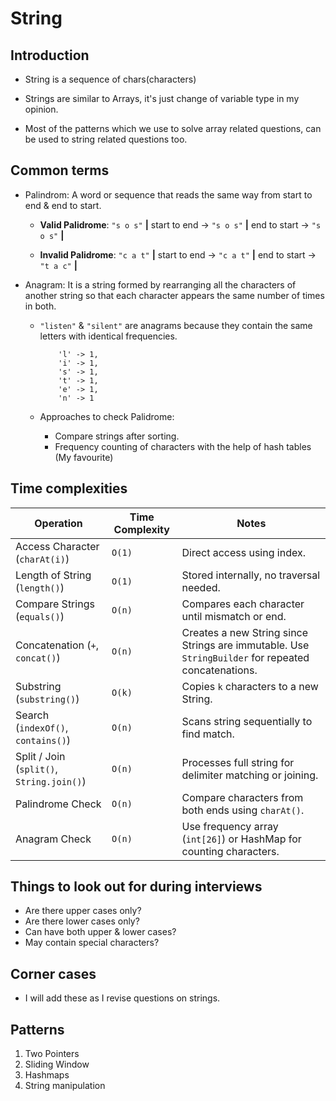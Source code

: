 # String

## Introduction

- String is a sequence of chars(characters)

- Strings are similar to Arrays, it's just change of variable type in my opinion.

- Most of the patterns which we use to solve array related questions, can be used to string related questions too.


## Common terms

- Palindrom: A word or sequence that reads the same way from start to end & end to start.
    - **Valid Palidrome**: `"s o s"` **|** start to end -> `"s o s"` **|** end to start -> `"s o s"` **|**

    - **Invalid Palidrome**: `"c a t"` **|** start to end -> `"c a t"` **|** end to start -> `"t a c"` **|**

- Anagram: It is a string formed by rearranging all the characters of another string so that each character appears the same number of times in both.

    - `"listen"` & `"silent"` are anagrams because they contain the same letters with identical frequencies.

        ````
            'l' -> 1,
            'i' -> 1,
            's' -> 1,
            't' -> 1,
            'e' -> 1,
            'n' -> 1
        ````

    - Approaches to check Palidrome:

        - Compare strings after sorting.
        - Frequency counting of characters with the help of hash tables (My favourite)

## Time complexities

| Operation | Time Complexity | Notes |
|------------|----------------|-------|
| Access Character (`charAt(i)`) | `O(1)` | Direct access using index. |
| Length of String (`length()`) | `O(1)` | Stored internally, no traversal needed. |
| Compare Strings (`equals()`) | `O(n)` | Compares each character until mismatch or end. |
| Concatenation (`+`, `concat()`) | `O(n)` | Creates a new String since Strings are immutable. Use `StringBuilder` for repeated concatenations. |
| Substring (`substring()`) | `O(k)` | Copies `k` characters to a new String. |
| Search (`indexOf()`, `contains()`) | `O(n)` | Scans string sequentially to find match. |
| Split / Join (`split()`, `String.join()`) | `O(n)` | Processes full string for delimiter matching or joining. |
| Palindrome Check | `O(n)` | Compare characters from both ends using `charAt()`. |
| Anagram Check | `O(n)` | Use frequency array (`int[26]`) or HashMap for counting characters. |


## Things to look out for during interviews

- Are there upper cases only?
- Are there lower cases only?
- Can have both upper & lower cases?
- May contain special characters?


## Corner cases

- I will add these as I revise questions on strings.


## Patterns

1. Two Pointers
2. Sliding Window
3. Hashmaps
4. String manipulation